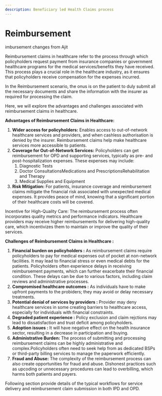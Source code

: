 ```yaml
---
description: Beneficiary led Health Claims process
---
```


# Reimbursement

imbursement changes from Ajit

Reimbursement claims in healthcare refer to the process through which policyholders  request payment from insurance companies or government healthcare programs for the medical services/benefits they have received. This process plays a crucial role in the healthcare industry, as it ensures that policyholders receive compensation for the expenses incurred.&#x20;

In the Reimbursement scenario, the onus is on the patient to duly submit all the necessary documents and share the information with the insurer as required for processing the claim.

Here, we will explore the advantages and challenges associated with reimbursement claims in healthcare.&#x20;

**Advantages of Reimbursement Claims in Healthcare:**&#x20;

1. **Wider access for policyholders:** Enables access to out-of-network healthcare services and providers, and when cashless authorisation is denied by the insurer. Reimbursement claims help make healthcare services more accessible to patients.
2. **Coverage for Out-of-Network Services:** Policyholders can get reimbursement for OPD and supporting  services, typically as pre- and post-hospitalization expenses. These expenses may include:
   1. Diagnostic Tests
   2. Doctor ConsultationsMedications and PrescriptionsRehabilitation and Therapy
   3. Medical Supplies and Equipment
3. **Risk Mitigation:** For patients, insurance coverage and reimbursement claims mitigate the financial risk associated with unexpected medical expenses. It provides peace of mind, knowing that a significant portion of their healthcare costs will be covered.&#x20;

Incentive for High-Quality Care: The reimbursement process often incorporates quality metrics and performance indicators. Healthcare providers may receive higher reimbursements for delivering high-quality care, which incentivizes them to maintain or improve the quality of their services.&#x20;



**Challenges of Reimbursement Claims in Healthcare :**&#x20;

1. **Financial burden on policyholders :** As reimbursement claims require policyholders  to pay for medical expenses out of pocket at non-network facilities. It may lead to financial stress or even medical debts for the patients. Policyholders often experience delays in receiving reimbursement payments, which can further exacerbate their financial condition. These delays can be due to various factors, including claim reviews and administrative processes.&#x20;
2. **Compromised healthcare outcomes :** As individuals have to make upfront payments to the probiders; they may avoid or delay necessary treatments.
3. **Potential denial of services by providers :** Provider may deny healthcare services in some creating barriers to healthcare access, especially for individuals with financial constraints.
4. **Degraded patient experience :** Policy exclusion and claim rejctions may lead to dissatisfaction and trust deficit among policyholders.
5. **Adoption issues :** It will have negative effect on the health insurance sector, resulting in a decrease in participation and buying.
6. **Administrative Burden:** The process of submitting and processing reimbursement claims can be highly administrative and complex.Policyholders often need to seek help from as dedicated BSPs or third-party billing services to manage the paperwork efficiently.&#x20;
7. **Fraud and Abuse:** The complexity of the reimbursement process can also create opportunities for fraud and abuse. Dishonest practices such as upcoding or unnecessary procedures can lead to overbilling, which harms both patients and payers.&#x20;

Following section provide details of the typical workflows for service delivery and reimbursement claim submission in both IPD and OPD.
